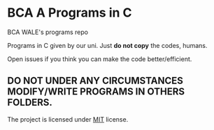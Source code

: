 # BCA A Programs in C
BCA WALE's programs repo


Programs in C given by our uni.
Just **do not copy** the codes, humans.

Open issues if you think you can make the code better/efficient.

## DO NOT UNDER ANY CIRCUMSTANCES MODIFY/WRITE PROGRAMS IN OTHERS FOLDERS.

The project is licensed under [MIT](https://github.com/BCA-WALE/bca-a-programs-in-c/blob/main/LICENSE) license.

